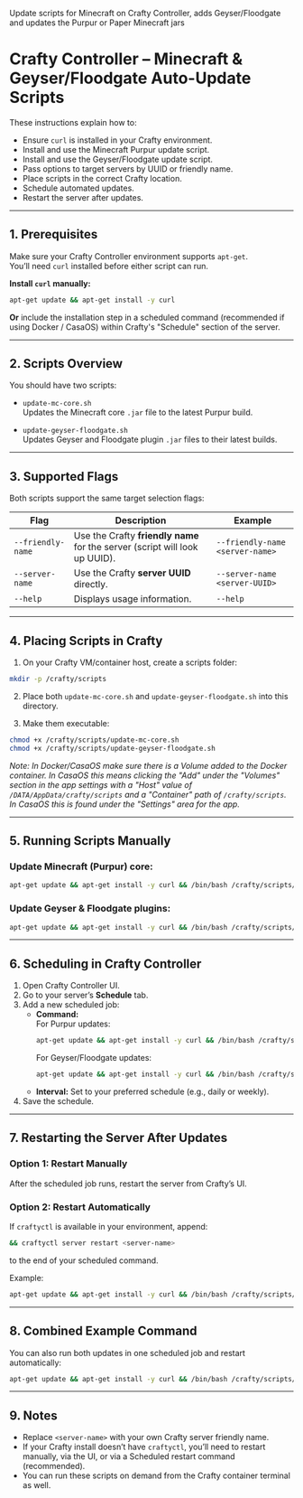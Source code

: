 Update scripts for Minecraft on Crafty Controller, adds Geyser/Floodgate and updates the Purpur or Paper Minecraft jars

# Crafty Controller – Minecraft & Geyser/Floodgate Auto-Update Scripts

These instructions explain how to:
- Ensure `curl` is installed in your Crafty environment.
- Install and use the Minecraft Purpur update script.
- Install and use the Geyser/Floodgate update script.
- Pass options to target servers by UUID or friendly name.
- Place scripts in the correct Crafty location.
- Schedule automated updates.
- Restart the server after updates.

---

## 1. Prerequisites

Make sure your Crafty Controller environment supports `apt-get`.  
You’ll need `curl` installed before either script can run.

**Install `curl` manually:**
```bash
apt-get update && apt-get install -y curl
```

**Or** include the installation step in a scheduled command (recommended if using Docker / CasaOS) within Crafty's "Schedule" section of the server.

---

## 2. Scripts Overview

You should have two scripts:

- `update-mc-core.sh`  
  Updates the Minecraft core `.jar` file to the latest Purpur build.

- `update-geyser-floodgate.sh`  
  Updates Geyser and Floodgate plugin `.jar` files to their latest builds.

---

## 3. Supported Flags

Both scripts support the same target selection flags:

| Flag                | Description                                                                 | Example                                                                 |
|---------------------|-----------------------------------------------------------------------------|-------------------------------------------------------------------------|
| `--friendly-name`   | Use the Crafty **friendly name** for the server (script will look up UUID). | `--friendly-name <server-name>`                                         |
| `--server-name`     | Use the Crafty **server UUID** directly.                                    | `--server-name <server-UUID>`                     |
| `--help`            | Displays usage information.                                                 | `--help`                                                                |

---

## 4. Placing Scripts in Crafty

1. On your Crafty VM/container host, create a scripts folder:
```bash
mkdir -p /crafty/scripts
```

2. Place both `update-mc-core.sh` and `update-geyser-floodgate.sh` into this directory.

3. Make them executable:
```bash
chmod +x /crafty/scripts/update-mc-core.sh
chmod +x /crafty/scripts/update-geyser-floodgate.sh
```
*Note: In Docker/CasaOS make sure there is a Volume added to the Docker container. In CasaOS this means clicking the "Add" under the "Volumes" section in the app settings with a "Host" value of `/DATA/AppData/crafty/scripts` and a "Container" path of `/crafty/scripts`. In CasaOS this is found under the "Settings" area for the app.*

---

## 5. Running Scripts Manually

### Update Minecraft (Purpur) core:
```bash
apt-get update && apt-get install -y curl && /bin/bash /crafty/scripts/update-mc-core.sh --friendly-name <server-name>
```

### Update Geyser & Floodgate plugins:
```bash
apt-get update && apt-get install -y curl && /bin/bash /crafty/scripts/update-geyser-floodgate.sh --friendly-name <server-name>
```

---

## 6. Scheduling in Crafty Controller

1. Open Crafty Controller UI.
2. Go to your server’s **Schedule** tab.
3. Add a new scheduled job:
   - **Command:**  
     For Purpur updates:
     ```bash
     apt-get update && apt-get install -y curl && /bin/bash /crafty/scripts/update-mc-core.sh --friendly-name <server-name>
     ```
     For Geyser/Floodgate updates:
     ```bash
     apt-get update && apt-get install -y curl && /bin/bash /crafty/scripts/update-geyser-floodgate.sh --friendly-name <server-name>
     ```
   - **Interval:** Set to your preferred schedule (e.g., daily or weekly).
4. Save the schedule.

---

## 7. Restarting the Server After Updates

### Option 1: Restart Manually
After the scheduled job runs, restart the server from Crafty’s UI.

### Option 2: Restart Automatically
If `craftyctl` is available in your environment, append:
```bash
&& craftyctl server restart <server-name>
```
to the end of your scheduled command.  

Example:
```bash
apt-get update && apt-get install -y curl && /bin/bash /crafty/scripts/update-mc-core.sh --friendly-name <server-name> && craftyctl server restart <server-name>
```

---

## 8. Combined Example Command

You can also run both updates in one scheduled job and restart automatically:
```bash
apt-get update && apt-get install -y curl && /bin/bash /crafty/scripts/update-mc-core.sh --friendly-name <server-name> && /bin/bash /crafty/scripts/update-geyser-floodgate.sh --friendly-name <server-name> && craftyctl server restart <server-name>
```

---

## 9. Notes
- Replace `<server-name>` with your own Crafty server friendly name.
- If your Crafty install doesn’t have `craftyctl`, you’ll need to restart manually, via the UI, or via a Scheduled restart command (recommended).
- You can run these scripts on demand from the Crafty container terminal as well.
